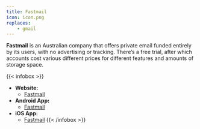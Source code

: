 ```yaml
---
title: Fastmail
icon: icon.png
replaces:
    - gmail
---
```


**Fastmail** is an Australian company that offers private email funded entirely by its users, with no advertising or tracking. There’s a free trial, after which accounts cost various different prices for different features and amounts of storage space.

{{< infobox >}}
- **Website:** 
    - [Fastmail](https://fastmail.com)
- **Android App:** 
    - [Fastmail](https://play.google.com/store/apps/details?id=com.fastmail.app)
- **iOS App:** 
    - [Fastmail](https://apps.apple.com/app/fastmail-email-calendar/id931370077)
{{< /infobox >}}
